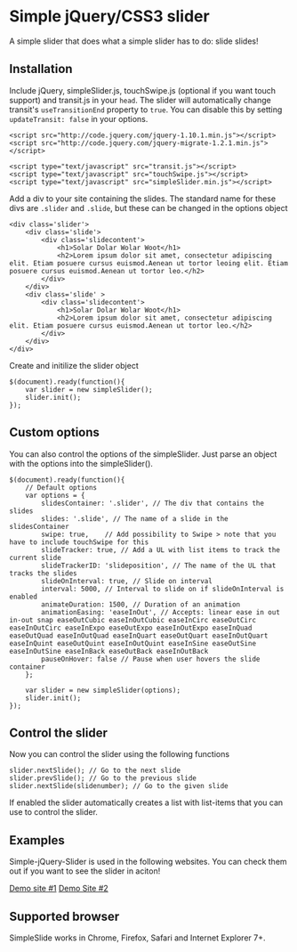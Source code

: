 Simple jQuery/CSS3 slider
=========================

A simple slider that does what a simple slider has to do: slide slides!

Installation
------------

Include jQuery, simpleSlider.js, touchSwipe.js (optional if you want touch support) and transit.js in your `head`. The slider will automatically change transit's `useTransitionEnd` property to `true`. You can disable this by setting `updateTransit: false` in your options.
```code
<script src="http://code.jquery.com/jquery-1.10.1.min.js"></script>
<script src="http://code.jquery.com/jquery-migrate-1.2.1.min.js"></script>

<script type="text/javascript" src="transit.js"></script>
<script type="text/javascript" src="touchSwipe.js"></script>
<script type="text/javascript" src="simpleSlider.min.js"></script>
```

Add a div to your site containing the slides. The standard name for these divs are `.slider` and `.slide`, but these can be changed in the options object
```code
<div class='slider'>
	<div class='slide'>
		<div class='slidecontent'>
			<h1>Solar Dolar Wolar Woot</h1>
			<h2>Lorem ipsum dolor sit amet, consectetur adipiscing elit. Etiam posuere cursus euismod.Aenean ut tortor leoing elit. Etiam posuere cursus euismod.Aenean ut tortor leo.</h2>
		</div>
	</div>
	<div class='slide' >
		<div class='slidecontent'>
			<h1>Solar Dolar Wolar Woot</h1>
			<h2>Lorem ipsum dolor sit amet, consectetur adipiscing elit. Etiam posuere cursus euismod.Aenean ut tortor leo.</h2>
		</div>
	</div>
</div>
```

Create and initilize the slider object
```code
$(document).ready(function(){
	var slider = new simpleSlider();
	slider.init();
});
```

Custom options
--------------
You can also control the options of the simpleSlider. Just parse an object with the options into the simpleSlider().
```code
$(document).ready(function(){
	// Default options
	var options = {
		slidesContainer: '.slider', // The div that contains the slides
		slides: '.slide', // The name of a slide in the slidesContainer
		swipe: true,	// Add possibility to Swipe > note that you have to include touchSwipe for this
		slideTracker: true, // Add a UL with list items to track the current slide
		slideTrackerID: 'slideposition', // The name of the UL that tracks the slides
		slideOnInterval: true, // Slide on interval
		interval: 5000, // Interval to slide on if slideOnInterval is enabled
		animateDuration: 1500, // Duration of an animation
		animationEasing: 'easeInOut', // Accepts: linear ease in out in-out snap easeOutCubic easeInOutCubic easeInCirc easeOutCirc easeInOutCirc easeInExpo easeOutExpo easeInOutExpo easeInQuad easeOutQuad easeInOutQuad easeInQuart easeOutQuart easeInOutQuart easeInQuint easeOutQuint easeInOutQuint easeInSine easeOutSine easeInOutSine easeInBack easeOutBack easeInOutBack
		pauseOnHover: false // Pause when user hovers the slide container
	};

	var slider = new simpleSlider(options);
	slider.init();
});
```

Control the slider
--------------
Now you can control the slider using the following functions
```code
slider.nextSlide(); // Go to the next slide
slider.prevSlide(); // Go to the previous slide
slider.nextSlide(slidenumber); // Go to the given slide
```

If enabled the slider automatically creates a list with list-items that you can use to control the slider.

Examples
--------
Simple-jQuery-Slider is used in the following websites. You can check them out if you want to see the slider in aciton!

[Demo site #1](http://simpleslider.bitlabsbeta.nl/)
[Demo Site #2](http://ondernemenanno2014.nl/)

Supported browser
-----------------
SimpleSlide works in Chrome, Firefox, Safari and Internet Explorer 7+.
